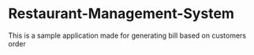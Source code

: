# Restaurant-Management-System
This is a sample  application made for generating bill based on customers order

